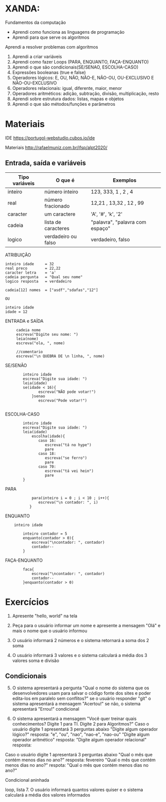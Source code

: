  # XANDA:
 Fundamentos da computação
  - Aprendi como funciona as linguagens de programação
  - Aprendi para que serve os algoritmos

Aprendi a resolver problemas com algoritmos
  1. Aprendi a criar variáveis
  2. Aprendi como fazer Loops (PARA, ENQUANTO, FAÇA-ENQUANTO)
  3. Aprendi o que são condicionais(SE/SENAO, ESCOLHA-CASO)
  4. Expressões booleanas (true e false)
  5. Operadores lógicos: E, OU, NÃO, NÃO-E, NÃO-OU, OU-EXCLUSIVO E NÃO-OU-EXCLUSIVO
  6. Operadores relacionais: igual, diferente, maior, menor
  7. Operadores aritméticos: adição, subtração, divisão, multiplicação, resto
  8. Aprendi sobre estrutura dados: listas, mapas e objetos
  9. Aprendi o que são métodos/funções e parâmetros
      
# Materiais
IDE
https://portugol-webstudio.cubos.io/ide

Materiais
http://rafaelmuniz.com.br/ifsp/alpt2020/


## Entrada, saída e variáveis

Tipo variáveis| O que é               | Exemplos
------------- | -------------         |  -------------
inteiro       | número inteiro        | 123, 333, 1 , 2 , 4 
real          | número fracionado     | 12,21 , 13,32 , 12 , 99
caracter      | um caractere          | 'A', '#', 'k', '2'
cadeia        | lista de caracteres   | "palavra", "palavra com espaço"
logico        | verdadeiro ou falso   |  verdadeiro, falso

ATRIBUIÇÃO
```
inteiro idade     = 32
real preco        = 22,22
caracter letra    = 'a'
cadeia pergunta   = "Qual seu nome"
logico resposta   = verdadeiro

cadeia[12] nomes  = ["asdf","sdafas","12"]

OU

inteiro idade
idade = 12

```
ENTRADA e SAÍDA
```
     cadeia nome 
     escreva("Digite seu nome: ")
     leia(nome)
     escreva("ola, ", nome)
  
     //comentario
     escreva("\n QUEBRA DE \n linha, ", nome)
```

SE/SENÃO 
```
	    inteiro idade 
	    escreva("Digite sua idade: ")
	    leia(idade)
	    se(idade < 16){
               escreva("NÃO pode votar!")
            }senao
               escreva("Pode votar!")
	       
```

ESCOLHA-CASO
```
	    inteiro idade 
	    escreva("Digite sua idade: ")
	    leia(idade)
            escolha(idade){
               caso 16:
                  escreva("tá no hype")
                  pare
               caso 18:
                  escreva("se ferro")
                  pare
               caso 70:
                  escreva("tá vei hein")
                  pare
        }
```

PARA
```	 
            para(inteiro i = 0 ; i < 10 ; i++){
               escreva("\n contador: ", i)
           }
```

ENQUANTO
```
	inteiro idade 

        inteiro contador = 5
        enquanto(contador > 0){
            escreva("\ncontador: ", contador)
            contador--
        }
```

FAÇA-ENQUANTO
```
        faca{
            escreva("\ncontador: ", contador)
            contador--
        }enquanto(contador > 0)
```






# Exercícios

1. Apresente "hello, world" na tela

2. Peça para o usuário informar um nome e apresente a mensagem "Olá" e mais o nome que o usuário informou

3. O usuário informará 2 números e o sistema retornará a soma dos 2
soma

4. O usuário informará 3 valores e o sistema calculará a média dos 3 valores
soma e divisão

##



## Condicionais
5. O sistema apresentará a pergunta "Qual o nome do sistema que os desenvolvedores usam para salvar o código fonte dos sites e poder edita-los em paralelo sem conflitos?" se o usuário responder "git" 
o sistema apresentará a mensagem "Acertou!" se não, o sistema apresentará "Errou!"
condicional


6. O sistema apresentará a mensagem "Você quer treinar quais conhecimentos?
Digite 1 para TI. 
Digite 2 para Algoritmos?"
Caso o usuário digite 1 apresentará 3 perguntas abaixo
"Digite algum operador lógico?" resposta: "e", "ou", "nao", "nao-e", "nao-ou"
"Digite algum operador aritmético" resposta: 
"Digite algum operador relacional" resposta: 

Caso o usuário digite 1 apresentará 3 perguntas abaixo
"Qual o mês que contém menos dias no ano?" resposta: fevereiro
"Qual o mês que contém menos dias no ano?" respota: 
"Qual o mês que contém menos dias no ano?"




Condicional aninhada

loop, lista
7. O usuário informará quantos valores quiser e o sistema calculará a média dos valores informados


















